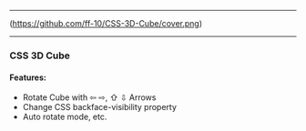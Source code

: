 ____

(https://github.com/ff-10/CSS-3D-Cube/cover.png)
____


### CSS 3D Cube

#### Features:
- Rotate Cube with ⇦ ⇨, ⇧ ⇩ Arrows
- Change CSS backface-visibility property
- Auto rotate mode, etc.

